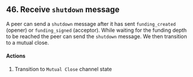 ## 46. Receive `shutdown` message

A peer can send a `shutdown` message after it has sent `funding_created` (opener) or `funding_signed` (acceptor). While waiting for the funding depth to be reached the peer can send the `shutdown` message. We then transition to a mutual close.

#### Actions

1. Transition to `Mutual Close` channel state
